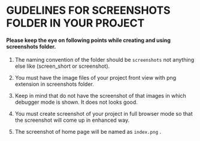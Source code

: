 # GUDELINES FOR SCREENSHOTS FOLDER IN YOUR PROJECT

#### Please keep the eye on following points while creating and using screenshots folder.

1. The naming convention  of the folder should be `screenshots` not anything else like (screen_short or screenshot).

2. You must have the image files of your project front view with png extension in screenshots folder.

3. Keep in mind that do not have the screenshot of that images in which debugger mode is shown. It does not looks good.

4. You must create screenshot of your project in full browser mode so that the screenshot will come up in enhanced way.

5. The screenshot of home page will be named as `index.png` . 

